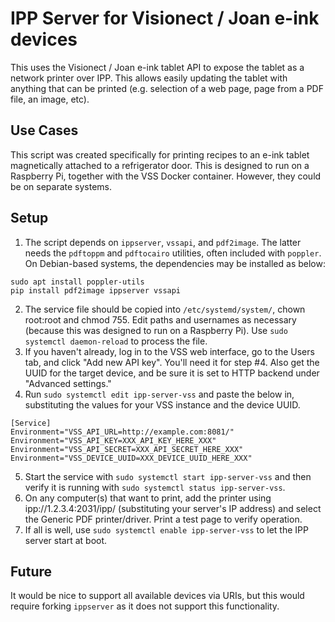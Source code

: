 # IPP Server for Visionect / Joan e-ink devices

This uses the Visionect / Joan e-ink tablet API to expose the tablet as a network printer over IPP. This allows easily updating the tablet with anything that can be printed (e.g. selection of a web page, page from a PDF file, an image, etc).

## Use Cases

This script was created specifically for printing recipes to an e-ink tablet magnetically attached to a refrigerator door. This is designed to run on a Raspberry Pi, together with the VSS Docker container. However, they could be on separate systems.

## Setup

1. The script depends on `ippserver`, `vssapi`, and `pdf2image`. The latter needs the `pdftoppm` and `pdftocairo` utilities, often included with `poppler`. On Debian-based systems, the dependencies may be installed as below:  
```
sudo apt install poppler-utils
pip install pdf2image ippserver vssapi
```
2. The service file should be copied into `/etc/systemd/system/`, chown root:root and chmod 755. Edit paths and usernames as necessary (because this was designed to run on a Raspberry Pi). Use `sudo systemctl daemon-reload` to process the file.
3. If you haven't already, log in to the VSS web interface, go to the Users tab, and click "Add new API key". You'll need it for step #4. Also get the UUID for the target device, and be sure it is set to HTTP backend under "Advanced settings."
4. Run `sudo systemctl edit ipp-server-vss` and paste the below in, substituting the values for your VSS instance and the device UUID.
```
[Service]
Environment="VSS_API_URL=http://example.com:8081/"
Environment="VSS_API_KEY=XXX_API_KEY_HERE_XXX"
Environment="VSS_API_SECRET=XXX_API_SECRET_HERE_XXX"
Environment="VSS_DEVICE_UUID=XXX_DEVICE_UUID_HERE_XXX"
```
5. Start the service with `sudo systemctl start ipp-server-vss` and then verify it is running with `sudo systemctl status ipp-server-vss`.
6. On any computer(s) that want to print, add the printer using ipp://1.2.3.4:2031/ipp/ (substituting your server's IP address) and select the Generic PDF printer/driver. Print a test page to verify operation.
7. If all is well, use `sudo systemctl enable ipp-server-vss` to let the IPP server start at boot.

## Future

It would be nice to support all available devices via URIs, but this would require forking `ippserver` as it does not support this functionality.
